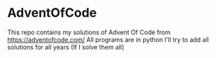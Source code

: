 # AdventOfCode

This repo contains my solutions of Advent Of Code from https://adventofcode.com/
All programs are in python
I'll try to add all solutions for all years (If I solve them all)
